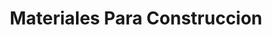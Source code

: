 ---
title: "Materiales Para Construccion"
url: /ciudad-de-mexico/materiales-para-construccion-avenida-desierto-de-los-leones/
shop: comercio
---
